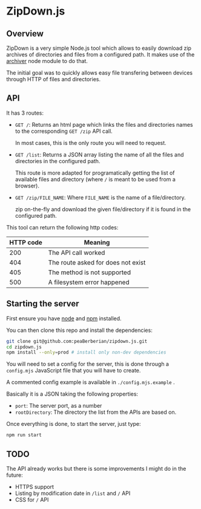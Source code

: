 # ZipDown.js

## Overview

ZipDown is a very simple Node.js tool which allows to easily download zip
archives of directories and files from a configured path. It makes use of the
[archiver](https://www.npmjs.com/package/archiver) node module to do that.

The initial goal was to quickly allows easy file transfering between devices
through HTTP of files and directories.

## API

It has 3 routes:

  - ``GET /``: Returns an html page which links the files and directories names
    to the corresponding ``GET /zip`` API call.

    In most cases, this is the only route you will need to request.

  - ``GET /list``: Returns a JSON array listing the name of all the files and
    directories in the configured path.

    This route is more adapted for programatically getting the list of available
    files and directory (where `/` is meant to be used from a browser).

  - ``GET /zip/FILE_NAME``: Where ``FILE_NAME`` is the name of a file/directory.

    zip on-the-fly and download the given file/directory if it is found in the
    configured path.

This tool can return the following http codes:

| HTTP code | Meaning                            |
|-----------|------------------------------------|
| 200       | The API call worked                |
| 404       | The route asked for does not exist |
| 405       | The method is not supported        |
| 500       | A filesystem error happened        |


## Starting the server

First ensure you have [node](https://nodejs.org/en/) and
[npm](https://www.npmjs.com/) installed.

You can then clone this repo and install the dependencies:

```sh
git clone git@github.com:peaBerberian/zipdown.js.git
cd zipdown.js
npm install --only=prod # install only non-dev dependencies
```

You will need to set a config for the server, this is done through a
``config.mjs`` JavaScript file that you will have to create.

A commented config example is available in ``./config.mjs.example`` .

Basically it is a JSON taking the following properties:
  - `port`: The server port, as a number
  - `rootDirectory`: The directory the list from the APIs are based on.

Once everything is done, to start the server, just type:
```sh
npm run start
```

## TODO

The API already works but there is some improvements I might do in the future:
  - HTTPS support
  - Listing by modification date in ``/list`` and ``/`` API
  - CSS for ``/`` API
